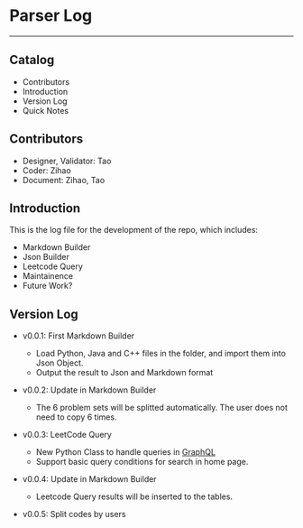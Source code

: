 # Parser Log

---

## Catalog

+ Contributors
+ Introduction
+ Version Log
+ Quick Notes

## Contributors

+ Designer, Validator: Tao
+ Coder: Zihao
+ Document: Zihao, Tao

## Introduction

This is the log file for the development of the repo, which includes:

+ Markdown Builder
+ Json Builder
+ Leetcode Query
+ Maintainence
+ Future Work?

## Version Log

+ v0.0.1: First Markdown Builder
    - Load Python, Java and C++ files in the folder, and import them into Json Object.
    - Output the result to Json and Markdown format

+ v0.0.2: Update in Markdown Builder
    - The 6 problem sets will be splitted automatically. The user does not need to copy 6 times.

+ v0.0.3: LeetCode Query
    - New Python Class to handle queries in [GraphQL](https://github.com/graphql-python/gql?tab=readme-ov-file)
    - Support basic query conditions for search in home page.

+ v0.0.4: Update in Markdown Builder
    - Leetcode Query results will be inserted to the tables.

+ v0.0.5: Split codes by users





